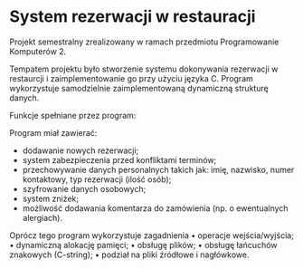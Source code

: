 # System rezerwacji w restauracji


Projekt semestralny zrealizowany w ramach przedmiotu Programowanie Komputerów 2. 

Tempatem projektu było stworzenie systemu dokonywania rezerwacji w restaurcji i zaimplementowanie go przy użyciu języka C. Program wykorzystuje samodzielnie zaimplementowaną dynamiczną strukturę danych.

Funkcje spełniane przez program:

Program miał zawierać:
- dodawanie nowych rezerwacji;
- system zabezpieczenia przed konfliktami terminów;
- przechowywanie danych personalnych takich jak: imię, nazwisko, numer kontaktowy, typ rezerwacji (ilość osób);
- szyfrowanie danych osobowych;
- system zniżek;
- możliwość dodawania komentarza do zamówienia (np. o ewentualnych alergiach).


Oprócz tego program wykorzystuje zagadnienia
• operacje wejścia/wyjścia;
• dynamiczną alokację pamięci;
• obsługę plików;
• obsługę łańcuchów znakowych (C-string);
• podział na pliki źródłowe i nagłówkowe.

